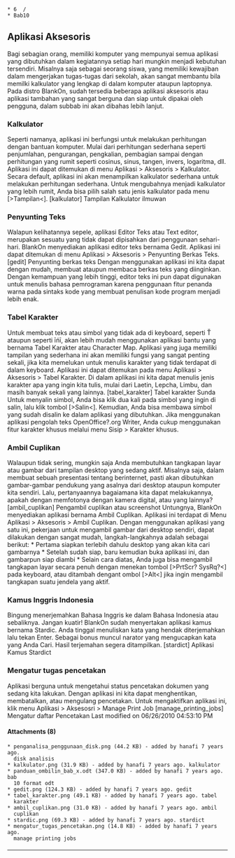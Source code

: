     * 6  /
    * Bab10
## Aplikasi Aksesoris
Bagi sebagian orang, memiliki komputer yang mempunyai semua aplikasi yang
dibutuhkan dalam kegiatannya setiap hari mungkin menjadi kebutuhan tersendiri.
Misalnya saja sebagai seorang siswa, yang memiliki kewajiban dalam mengerjakan
tugas-tugas dari sekolah, akan sangat membantu bila memilki kalkulator yang
lengkap di dalam komputer ataupun laptopnya. Pada distro BlankOn, sudah
tersedia beberapa aplikasi aksesoris atau aplikasi tambahan yang sangat berguna
dan siap untuk dipakai oleh pengguna, dalam subbab ini akan dibahas lebih
lanjut.
### Kalkulator
Seperti namanya, aplikasi ini berfungsi untuk melakukan perhitungan dengan
bantuan komputer. Mulai dari perhitungan sederhana seperti penjumlahan,
pengurangan, pengkalian, pembagian sampai dengan perhitungan yang rumit seperti
cosinus, sinus, tangen, invers, logaritma, dll. Aplikasi ini dapat ditemukan di
menu Aplikasi > Aksesoris > Kalkulator.
Secara default, aplikasi ini akan menampilkan kalkulator sederhana untuk
melakukan perhitungan sederhana. Untuk mengubahnya menjadi kalkulator yang
lebih rumit, Anda bisa pilih salah satu jenis kalkulator pada menu
[>Tampilan<].
[kalkulator]
Tampilan Kalkulator ilmuwan
### Penyunting Teks
Walapun kelihatannya sepele, aplikasi Editor Teks atau Text editor, merupakan
sesuatu yang tidak dapat dipisahkan dari penggunaan sehari-hari. BlankOn
menyediakan aplikasi editor teks bernama Gedit. Aplikasi ini dapat ditemukan di
menu Aplikasi > Aksesoris > Penyunting Berkas Teks.
[gedit]
Penyunting berkas teks
Dengan menggunakan aplikasi ini kita dapat dengan mudah, membuat ataupun
membaca berkas teks yang diinginkan. Dengan kemampuan yang lebih tinggi, editor
teks ini pun dapat digunakan untuk menulis bahasa pemrograman karena penggunaan
fitur penanda warna pada sintaks kode yang membuat penulisan kode program
menjadi lebih enak.
### Tabel Karakter
Untuk membuat teks atau simbol yang tidak ada di keyboard, seperti Ť ataupun
seperti īńī, akan lebih mudah menggunakan aplikasi bantu yang bernama Tabel
Karakter atau Character Map. Aplikasi yang juga memiliki tampilan yang
sederhana ini akan memiliki fungsi yang sangat penting sekali, jika kita
memelukan untuk menulis karakter yang tidak terdapat di dalam keyboard.
Aplikasi ini dapat ditemukan pada menu Aplikasi > Aksesoris > Tabel Karakter.
Di dalam aplikasi ini kita dapat menulis jenis karakter apa yang ingin kita
tulis, mulai dari Laetin, Lepcha, Limbu, dan masih banyak sekali yang lainnya.
[tabel_karakter]
Tabel karakter Sunda
Untuk menyalin simbol, Anda bisa klik dua kali pada simbol yang ingin di salin,
lalu klik tombol [>Salin<]. Kemudian, Anda bisa membawa simbol yang sudah
disalin ke dalam aplikasi yang dibutuhkan.
Jika menggunakan aplikasi pengolah teks OpenOffice?.org Writer, Anda cukup
menggunakan fitur karakter khusus melalui menu Sisip > Karakter khusus.
### Ambil Cuplikan
Walaupun tidak sering, mungkin saja Anda membutuhkan tangkapan layar atau
gambar dari tampilan desktop yang sedang aktif. Misalnya saja, dalam membuat
sebuah presentasi tentang berinternet, pasti akan dibutuhkan gambar-gambar
pendukung yang asalnya dari desktop ataupun komputer kita sendiri. Lalu,
pertanyaannya bagaiamana kita dapat melakukannya, apakah dengan memfotonya
dengan kamera digital, atau yang lainnya?
[ambil_cuplikan]
Pengambil cuplikan atau screenshot
Untungnya, BlankOn menyediakan aplikasi bernama Ambil Cuplikan. Aplikasi ini
terdapat di Menu Aplikasi > Aksesoris > Ambil Cuplikan. Dengan menggunakan
aplikasi yang satu ini, pekerjaan untuk mengambil gambar dari desktop sendiri,
dapat dilakukan dengan sangat mudah, langkah-langkahnya adalah sebagai berikut:
    * Pertama siapkan terlebih dahulu desktop yang akan kita cari gambarnya
    * Setelah sudah siap, baru kemudian buka aplikasi ini, dan gambarpun siap
      diambi
    * Selain cara diatas, Anda juga bisa mengambil tangkapan layar secara penuh
      dengan menekan tombol [>PrtScr? SysRq?<] pada keyboard, atau ditambah
      dengant ombol [>Alt<] jika ingin mengambil tangkapan suatu jendela yang
      aktif.
### Kamus Inggris Indonesia
Bingung menerjemahkan Bahasa Inggris ke dalam Bahasa Indonesia atau sebaliknya.
Jangan kuatir! BlankOn sudah menyertakan aplikasi kamus bernama Stardic. Anda
tinggal menuliskan kata yang hendak diterjemahkan lalu tekan Enter. Sebagai
bonus muncul narator yang mengucapkan kata yang Anda Cari. Hasil terjemahan
segera ditampilkan.
[stardict]
Aplikasi Kamus Stardict
### Mengatur tugas pencetakan
Aplikasi berguna untuk mengetahui status pencetakan dokumen yang sedang kita
lakukan. Dengan aplikasi ini kita dapat menghentikan, membatalkan, atau
mengulang pencetakan. Untuk mengaktifkan aplikasi ini, klik menu Aplikasi >
Aksesosri > Manage Print Job
[manage_printing_jobs]
Mengatur daftar Pencetakan
Last modified on 06/26/2010 04:53:10 PM
#### Attachments (8)
    * penganalisa_penggunaan_disk.png​ (44.2 KB) - added by hanafi 7 years ago.
      disk analisis
    * kalkulator.png​ (31.9 KB) - added by hanafi 7 years ago. kalkulator
    * panduan_ombilin_bab_x.odt​ (347.0 KB) - added by hanafi 7 years ago. bab
      10 format odt
    * gedit.png​ (124.3 KB) - added by hanafi 7 years ago. gedit
    * tabel_karakter.png​ (49.1 KB) - added by hanafi 7 years ago. tabel
      karakter
    * ambil_cuplikan.png​ (31.0 KB) - added by hanafi 7 years ago. ambil
      cuplikan
    * stardic.png​ (69.3 KB) - added by hanafi 7 years ago. stardict
    * mengatur_tugas_pencetakan.png​ (14.8 KB) - added by hanafi 7 years ago.
      manage printing jobs
#### 
    
 
 
 
 
 
---
 
